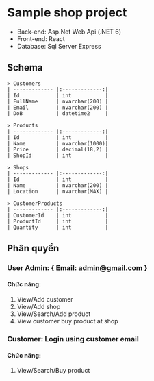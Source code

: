 # Sample shop project

- Back-end: Asp.Net Web Api (.NET 6)
- Front-end: React
- Database: Sql Server Express

## Schema
```
> Customers
| ------------- |:-------------:|
| Id            | int           |
| FullName      | nvarchar(200) |
| Email         | nvarchar(200) |
| DoB           | datetime2     |
```
```
> Products
| ------------- |:-------------:|
| Id            | int           |
| Name          | nvarchar(1000)|
| Price         | decimal(18,2) |
| ShopId        | int           |
```
```
> Shops
| ------------- |:-------------:|
| Id            | int           |
| Name          | nvarchar(200) |
| Location      | nvarchar(MAX) |
```
```
> CustomerProducts
| ------------- |:-------------:|
| CustomerId    | int           |
| ProductId     | int           |
| Quantity      | int           |
```

## Phân quyền

### User Admin: { Email: admin@gmail.com }

#### Chức năng:

1. View/Add customer
1. View/Add shop
1. View/Search/Add product
1. View customer buy product at shop

### Customer: Login using customer email

#### Chức năng:

1. View/Search/Buy product
